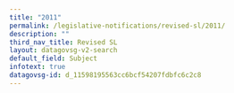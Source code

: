 ```yaml
---
title: "2011"
permalink: /legislative-notifications/revised-sl/2011/
description: ""
third_nav_title: Revised SL
layout: datagovsg-v2-search
default_field: Subject
infotext: true
datagovsg-id: d_11598195563cc6bcf54207fdbfc6c2c8
---
```

